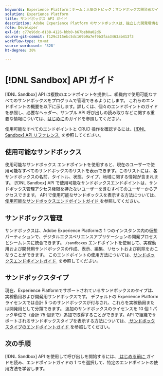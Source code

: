 ```yaml
---
keywords: Experience Platform；ホーム；人気のトピック；サンドボックス開発者ガイド
solution: Experience Platform
title: サンドボックス API ガイド
description: Adobe Experience Platform のサンドボックスは、独立した開発環境を提供し、実稼働環境に影響を与えることなく、機能のテスト、実験の実行、カスタム設定をおこなうことができます。
role: Developer
exl-id: c77e96dc-d138-4126-bbb0-b67beb0a02d6
source-git-commit: f129c215ebc5dc169b9a7ef9b3faa3463ab413f3
workflow-type: tm+mt
source-wordcount: '328'
ht-degree: 30%

---
```


# [!DNL Sandbox] API ガイド

[!DNL Sandbox] API は複数のエンドポイントを提供し、組織内で使用可能なすべてのサンドボックスをプログラムで管理できるようにします。 これらのエンドポイントの概要を以下に示します。詳しくは、個々のエンドポイントのガイドを参照し、必要なヘッダー、サンプル API 呼び出しの読み取りなどに関する重要な情報については、[はじめに](./getting-started.md)のガイドを参照してください。

使用可能なすべてのエンドポイントと CRUD 操作を確認するには、[[!DNL Sandbox] API リファレンス &#x200B;](https://www.adobe.io/experience-platform-apis/references/sandbox) を参照してください。

## 使用可能なサンドボックス

使用可能なサンドボックス エンドポイントを使用すると、現在のユーザーで使用可能なすべてのサンドボックスのリストを表示できます。このリストには、各サンドボックスの名前、タイトル、状態、タイプ、地域に関する情報が含まれます。 [!DNL Sandbox] API で使用可能なサンドボックスエンドポイントは、サンドボックス管理アクセス権限を持たないユーザーを含むすべてのユーザーからアクセスできます。 API で使用可能なサンドボックスを表示する方法については、[&#x200B; 使用可能なサンドボックスエンドポイントガイド &#x200B;](./available.md) を参照してください。

## サンドボックス管理

サンドボックスは、Adobe Experience Platformの 1 つのインスタンス内の仮想パーティションで、デジタルエクスペリエンスアプリケーションの開発プロセスとシームレスに統合できます。 `/sandboxes` エンドポイントを使用して、実稼動用および開発用サンドボックスの作成、表示、編集、リセットおよび削除をおこなうことができます。 このエンドポイントの使用方法については、[&#x200B; サンドボックスエンドポイントガイド &#x200B;](./sandboxes.md) を参照してください。

## サンドボックスタイプ

現在、Experience Platformでサポートされているサンドボックスのタイプは、実稼動用および開発用サンドボックスです。 デフォルトの Experience Platform ライセンスでは合計 5 つのサンドボックスが付与され、これらを実稼動用または開発用として分類できます。 追加のサンドボックスのライセンスを 10 個 1 パック単位で（合計 75 個まで）追加で取得することができます。API で組織でサポートされるサンドボックスタイプを表示する方法については、[&#x200B; サンドボックスタイプのエンドポイントガイド &#x200B;](./types.md) を参照してください。

## 次の手順

[!DNL Sandbox] API を使用して呼び出しを開始するには、[&#x200B; はじめる前に &#x200B;](./getting-started.md) ガイドを読み、エンドポイントガイドの 1 つを選択して、特定のエンドポイントの使用方法を学習します。

